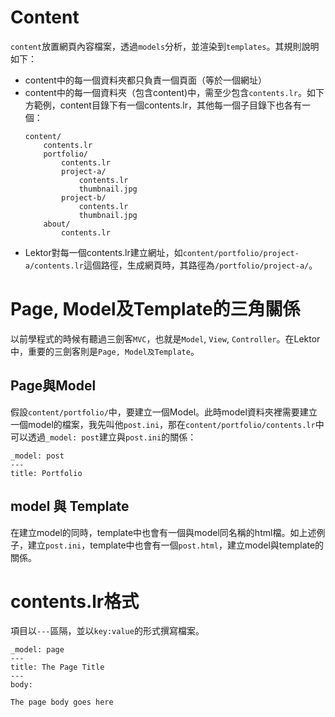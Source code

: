 Content
===

`content`放置網頁內容檔案，透過`models`分析，並渲染到`templates`。其規則說明如下：

- content中的每一個資料夾都只負責一個頁面（等於一個網址）
- content中的每一個資料夾（包含content)中，需至少包含`contents.lr`。如下方範例，content目錄下有一個contents.lr，其他每一個子目錄下也各有一個：
    ```
    content/
        contents.lr
        portfolio/
            contents.lr
            project-a/
                contents.lr
                thumbnail.jpg
            project-b/
                contents.lr
                thumbnail.jpg
        about/
            contents.lr
    ```
- Lektor對每一個contents.lr建立網址，如`content/portfolio/project-a/contents.lr`這個路徑，生成網頁時，其路徑為`/portfolio/project-a/`。

# Page, Model及Template的三角關係

以前學程式的時候有聽過三劍客`MVC`，也就是`Model`, `View`, `Controller`。在Lektor中，重要的三劍客則是`Page, Model及Template`。

## Page與Model

假設`content/portfolio/`中，要建立一個Model。此時model資料夾裡需要建立一個model的檔案，我先叫他`post.ini`，那在`content/portfolio/contents.lr`中可以透過`_model: post`建立與`post.ini`的關係：

```lr
_model: post
---
title: Portfolio
```
## model 與 Template

在建立model的同時，template中也會有一個與model同名稱的html檔。如上述例子，建立`post.ini`，template中也會有一個`post.html`，建立model與template的關係。

# contents.lr格式

項目以`---`區隔，並以`key:value`的形式撰寫檔案。

```
_model: page
---
title: The Page Title
---
body:

The page body goes here
```